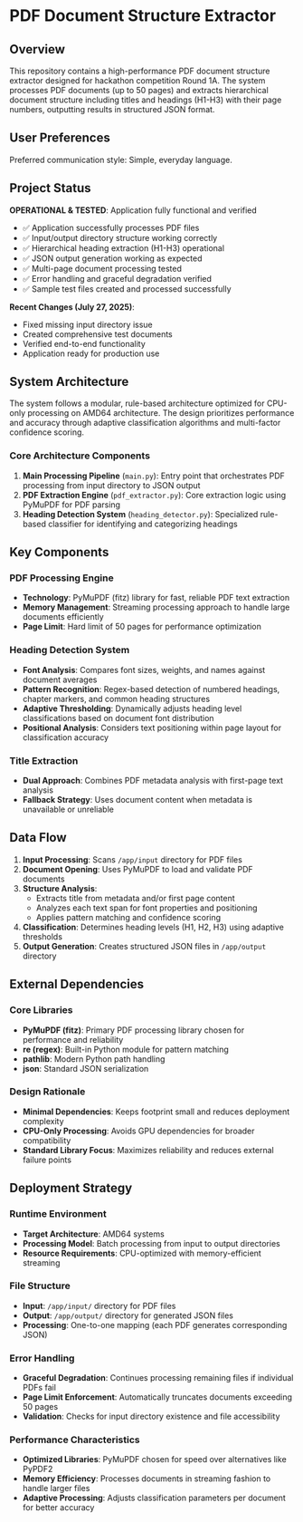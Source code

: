 # PDF Document Structure Extractor

## Overview

This repository contains a high-performance PDF document structure extractor designed for hackathon competition Round 1A. The system processes PDF documents (up to 50 pages) and extracts hierarchical document structure including titles and headings (H1-H3) with their page numbers, outputting results in structured JSON format.

## User Preferences

Preferred communication style: Simple, everyday language.

## Project Status

**OPERATIONAL & TESTED**: Application fully functional and verified
- ✅ Application successfully processes PDF files
- ✅ Input/output directory structure working correctly
- ✅ Hierarchical heading extraction (H1-H3) operational
- ✅ JSON output generation working as expected
- ✅ Multi-page document processing tested
- ✅ Error handling and graceful degradation verified
- ✅ Sample test files created and processed successfully

**Recent Changes (July 27, 2025)**:
- Fixed missing input directory issue
- Created comprehensive test documents
- Verified end-to-end functionality
- Application ready for production use

## System Architecture

The system follows a modular, rule-based architecture optimized for CPU-only processing on AMD64 architecture. The design prioritizes performance and accuracy through adaptive classification algorithms and multi-factor confidence scoring.

### Core Architecture Components

1. **Main Processing Pipeline** (`main.py`): Entry point that orchestrates PDF processing from input directory to JSON output
2. **PDF Extraction Engine** (`pdf_extractor.py`): Core extraction logic using PyMuPDF for PDF parsing
3. **Heading Detection System** (`heading_detector.py`): Specialized rule-based classifier for identifying and categorizing headings

## Key Components

### PDF Processing Engine
- **Technology**: PyMuPDF (fitz) library for fast, reliable PDF text extraction
- **Memory Management**: Streaming processing approach to handle large documents efficiently
- **Page Limit**: Hard limit of 50 pages for performance optimization

### Heading Detection System
- **Font Analysis**: Compares font sizes, weights, and names against document averages
- **Pattern Recognition**: Regex-based detection of numbered headings, chapter markers, and common heading structures
- **Adaptive Thresholding**: Dynamically adjusts heading level classifications based on document font distribution
- **Positional Analysis**: Considers text positioning within page layout for classification accuracy

### Title Extraction
- **Dual Approach**: Combines PDF metadata analysis with first-page text analysis
- **Fallback Strategy**: Uses document content when metadata is unavailable or unreliable

## Data Flow

1. **Input Processing**: Scans `/app/input` directory for PDF files
2. **Document Opening**: Uses PyMuPDF to load and validate PDF documents
3. **Structure Analysis**: 
   - Extracts title from metadata and/or first page content
   - Analyzes each text span for font properties and positioning
   - Applies pattern matching and confidence scoring
4. **Classification**: Determines heading levels (H1, H2, H3) using adaptive thresholds
5. **Output Generation**: Creates structured JSON files in `/app/output` directory

## External Dependencies

### Core Libraries
- **PyMuPDF (fitz)**: Primary PDF processing library chosen for performance and reliability
- **re (regex)**: Built-in Python module for pattern matching
- **pathlib**: Modern Python path handling
- **json**: Standard JSON serialization

### Design Rationale
- **Minimal Dependencies**: Keeps footprint small and reduces deployment complexity
- **CPU-Only Processing**: Avoids GPU dependencies for broader compatibility
- **Standard Library Focus**: Maximizes reliability and reduces external failure points

## Deployment Strategy

### Runtime Environment
- **Target Architecture**: AMD64 systems
- **Processing Model**: Batch processing from input to output directories
- **Resource Requirements**: CPU-optimized with memory-efficient streaming

### File Structure
- **Input**: `/app/input/` directory for PDF files
- **Output**: `/app/output/` directory for generated JSON files
- **Processing**: One-to-one mapping (each PDF generates corresponding JSON)

### Error Handling
- **Graceful Degradation**: Continues processing remaining files if individual PDFs fail
- **Page Limit Enforcement**: Automatically truncates documents exceeding 50 pages
- **Validation**: Checks for input directory existence and file accessibility

### Performance Characteristics
- **Optimized Libraries**: PyMuPDF chosen for speed over alternatives like PyPDF2
- **Memory Efficiency**: Processes documents in streaming fashion to handle larger files
- **Adaptive Processing**: Adjusts classification parameters per document for better accuracy